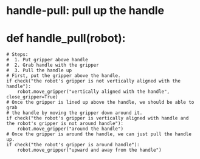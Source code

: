 

# handle-pull: pull up the handle
# def handle_pull(robot):
    # Steps:
    #  1. Put gripper above handle
    #  2. Grab handle with the gripper
    #  3. Pull the handle up
    # First, put the gripper above the handle.
    if check("the robot's gripper is not vertically aligned with the handle"):
        robot.move_gripper("vertically aligned with the handle", close_gripper=True)
    # Once the gripper is lined up above the handle, we should be able to grab
    # the handle by moving the gripper down around it.
    if check("the robot's gripper is vertically aligned with handle and the robot's gripper is not around handle"):
        robot.move_gripper("around the handle")
    # Once the gripper is around the handle, we can just pull the handle up.
    if check("the robot's gripper is around handle"):
        robot.move_gripper("upward and away from the handle")